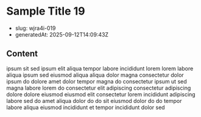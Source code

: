 # Sample Title 19

- slug: wjra4i-019
- generatedAt: 2025-09-12T14:09:43Z

## Content
ipsum sit sed ipsum elit aliqua tempor labore incididunt lorem lorem labore aliqua ipsum sed eiusmod aliqua aliqua dolor magna consectetur dolor ipsum do dolore amet dolor tempor magna do consectetur ipsum ut sed magna labore lorem do consectetur elit adipiscing consectetur adipiscing dolore dolore eiusmod eiusmod elit consectetur lorem incididunt adipiscing labore sed do amet aliqua dolor do do sit eiusmod dolor do do tempor labore aliqua eiusmod incididunt et tempor incididunt dolor sed
